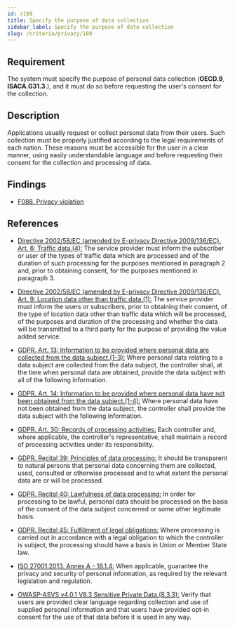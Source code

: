 ```yaml
---
id: r189
title: Specify the purpose of data collection
sidebar_label: Specify the purpose of data collection
slug: /criteria/privacy/189
---
```


## Requirement

The system must specify the purpose of personal data collection
(**OECD.9**, **ISACA.G31.3.**),
and it must do so before requesting the user's consent for the collection.


## Description

Applications usually request or collect personal data from their users.
Such collection must be properly justified
according to the legal requirements of each nation.
These reasons must be accessible for the user in a clear manner,
using easily understandable language
and before requesting their consent for the collection and processing of data.

## Findings

- [F088. Privacy violation](https://fluidattacks.com/products/rules/findings/088/)

## References

- [Directive 2002/58/EC (amended by E-privacy Directive 2009/136/EC). Art. 6: Traffic data.(4):](https://eur-lex.europa.eu/legal-content/EN/TXT/PDF/?uri=CELEX:02002L0058-20091219)
The service provider must inform the subscriber or user of the types of traffic
data which are processed and of the duration of such processing for the
purposes mentioned in paragraph 2 and, prior to obtaining consent, for the 
purposes mentioned in paragraph 3.

- [Directive 2002/58/EC (amended by E-privacy Directive 2009/136/EC). Art. 9: Location data other than traffic data.(1):](https://eur-lex.europa.eu/legal-content/EN/TXT/PDF/?uri=CELEX:02002L0058-20091219)
The service provider must inform the users or subscribers,
prior to obtaining their consent, of the type of location data other than 
traffic data which will be processed, of the purposes and duration of the processing
and whether the data will be transmitted to a third party for the purpose of
providing the value added service.

- [GDPR. Art. 13: Information to be provided where personal data are collected from the data subject.(1-3):](https://gdpr-info.eu/art-13-gdpr/)
Where personal data relating to a data subject are collected from the data
subject, the controller shall, at the time when personal data are obtained,
provide the data subject with all of the following information.

- [GDPR. Art. 14: Information to be provided where personal data have not been obtained from the data subject.(1-4):](https://gdpr-info.eu/art-14-gdpr/)
Where personal data have not been obtained from the data subject,
the controller shall provide the data subject with the following information.

- [GDPR. Art. 30: Records of processing activities:](https://gdpr-info.eu/art-30-gdpr/)
Each controller and, where applicable, the controller's representative,
shall maintain a record of processing activities under its responsibility.

- [GDPR. Recital 39: Principles of data processing:](https://gdpr-info.eu/recitals/no-39/)
It should be transparent to natural persons that personal data concerning them
are collected, used, consulted or otherwise processed and to what extent
the personal data are or will be processed.

- [GDPR. Recital 40: Lawfulness of data processing:](https://gdpr-info.eu/recitals/no-40/)
In order for processing to be lawful, personal data should be processed on 
the basis of the consent of the data subject concerned or some other legitimate basis.

- [GDPR. Recital 45: Fulfillment of legal obligations:](https://gdpr-info.eu/recitals/no-45/)
Where processing is carried out in accordance with a legal obligation to which
the controller is subject, the processing should have a basis in Union or
Member State law.

- [ISO 27001:2013. Annex A - 18.1.4:](https://www.iso.org/obp/ui/#iso:std:54534:en)
When applicable, guarantee the privacy and security of personal information,
as required by the relevant legislation and regulation.

- [OWASP-ASVS v4.0.1 V8.3 Sensitive Private Data.(8.3.3):](https://owasp.org/www-project-application-security-verification-standard/)
Verify that users are provided clear language regarding collection and use of
supplied personal information and that users have provided opt-in consent for
the use of that data before it is used in any way.
